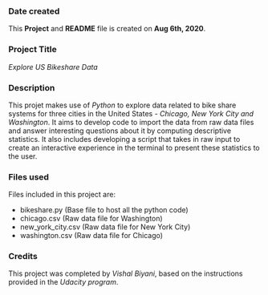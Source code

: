   ### Date created
  This **Project** and **README** file is created on **Aug 6th, 2020**.
  
  ### Project Title
  *Explore US Bikeshare Data*
  
  ### Description
  This projet makes use of *Python* to explore data related to bike share systems for three cities in the United States - *Chicago, New York City and Washington*. It aims to develop code to import the data from raw data files and answer interesting questions about it by computing descriptive statistics. It also includes developing a script that takes in raw input to create an interactive experience in the terminal to present these statistics to the user.

  ### Files used
  Files included in this project are:
  * bikeshare.py (Base file to host all the python code)
  * chicago.csv (Raw data file for Washington)
  * new_york_city.csv (Raw data file for New York City)
  * washington.csv (Raw data file for Chicago)
  
  ### Credits
  This project was completed by *Vishal Biyani*, based on the instructions provided in the *Udacity program*.
  